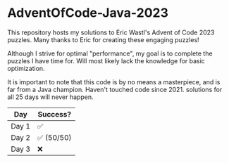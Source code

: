 # AdventOfCode-Java-2023
This repository hosts my solutions to Eric Wastl's Advent of Code 2023 puzzles. Many thanks to Eric for creating these engaging puzzles!

Although I strive for optimal "performance", my goal is to complete the puzzles I have time for. Will most likely lack the knowledge for basic optimization.

It is important to note that this code is by no means a masterpiece, and is far from a Java champion. Haven't touched code since 2021. solutions for all 25 days will never happen.

| Day  | Success? |
| ------------- | ------------- |
| Day 1  | ✅  |
| Day 2  | ✅ (50/50) |
| Day 3  | ❌  |
